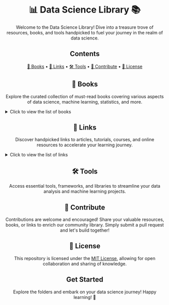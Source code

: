 <!-- Title -->
<h1 align="center">📊 Data Science Library 📚</h1>

<!-- Introduction -->
<p align="center">Welcome to the Data Science Library! Dive into a treasure trove of resources, books, and tools handpicked to fuel your journey in the realm of data science.</p>

<!-- Contents -->
<h2 align="center">Contents</h2>

<p align="center">
  <a href="#books">📖 Books</a> •
  <a href="#links">🔗 Links</a> •
  <a href="#tools">🛠️ Tools</a> •
  <a href="#contribute">🌟 Contribute</a> •
  <a href="#license">📝 License</a>
</p>

<!-- Books -->
<h2 align="center" id="books">📖 Books</h2>

<p align="center">Explore the curated collection of must-read books covering various aspects of data science, machine learning, statistics, and more.</p>

<details>
  <summary>Click to view the list of books</summary>
  
  <!-- Placeholder Content -->
  - [Book Title 1](#)
  - [Book Title 2](#)
  - [Book Title 3](#)
</details>

<!-- Links -->
<h2 align="center" id="links">🔗 Links</h2>

<p align="center">Discover handpicked links to articles, tutorials, courses, and online resources to accelerate your learning journey.</p>

<details>
  <summary>Click to view the list of links</summary>
  
  <!-- Placeholder Content -->
  - [Link Title 1](#)
  - [Link Title 2](#)
  - [Link Title 3](#)
</details>


<!-- Tools -->
<h2 align="center" id="tools">🛠️ Tools</h2>

<p align="center">Access essential tools, frameworks, and libraries to streamline your data analysis and machine learning projects.</p>

<!-- Contribute -->
<h2 align="center" id="contribute">🌟 Contribute</h2>

<p align="center">Contributions are welcome and encouraged! Share your valuable resources, books, or links to enrich our community library. Simply submit a pull request and let's build together!</p>

<!-- License -->
<h2 align="center" id="license">📝 License</h2>

<p align="center">This repository is licensed under the <a href="LICENSE">MIT License</a>, allowing for open collaboration and sharing of knowledge.</p>

<!-- Get Started -->
<h2 align="center">Get Started</h2>

<p align="center">Explore the folders and embark on your data science journey! Happy learning! 🚀</p>
